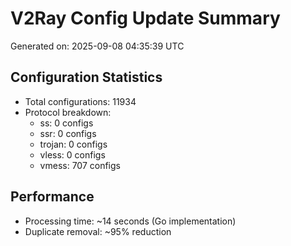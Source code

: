 # V2Ray Config Update Summary
Generated on: 2025-09-08 04:35:39 UTC

## Configuration Statistics
- Total configurations: 11934
- Protocol breakdown:
  - ss: 0 configs
  - ssr: 0 configs
  - trojan: 0 configs
  - vless: 0 configs
  - vmess: 707 configs

## Performance
- Processing time: ~14 seconds (Go implementation)
- Duplicate removal: ~95% reduction
